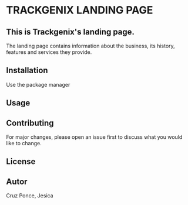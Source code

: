 # TRACKGENIX LANDING PAGE
## This is Trackgenix's landing page.
The landing page contains information about the business, its history, features and services they provide.
## Installation
Use the package manager
## Usage
## Contributing
For major changes, please open an issue first to discuss what you would like to change.
## License
## Autor
Cruz Ponce, Jesica